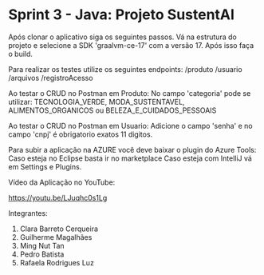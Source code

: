 # Sprint 3 - Java: Projeto SustentAI

Após clonar o aplicativo siga os seguintes passos.
Vá na estrutura do projeto e selecione a SDK 'graalvm-ce-17' com a versão 17. Após isso faça o build. 

Para realizar os testes utilize os seguintes endpoints:
/produto
/usuario
/arquivos
/registroAcesso

Ao testar o CRUD no Postman em Produto:
No campo 'categoria' pode se utilizar: TECNOLOGIA_VERDE, MODA_SUSTENTAVEL, ALIMENTOS_ORGANICOS ou BELEZA_E_CUIDADOS_PESSOAIS

Ao testar o CRUD no Postman em Usuario:
Adicione o campo 'senha' e no campo 'cnpj' é obrigatorio exatos 11 digitos.

Para subir a aplicação na AZURE você deve baixar o plugin do Azure Tools:
Caso esteja no Eclipse basta ir no marketplace
Caso esteja com IntelliJ vá em Settings e Plugins.

Vídeo da Aplicação no YouTube:

https://youtu.be/LJuqhc0s1Lg

Integrantes:
1. Clara Barreto Cerqueira
2. Guilherme Magalhães
3. Ming Nut Tan
4. Pedro Batista
5. Rafaela Rodrigues Luz
